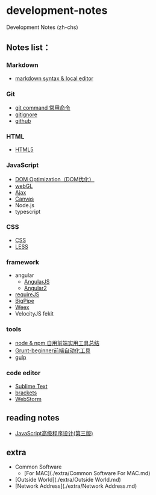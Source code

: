 # development-notes
Development Notes (zh-chs)

## Notes list：
### Markdown
* [markdown syntax & local editor](./notes/markdown/markdown.md)

### Git
* [git command 常用命令](./notes/git/git_command.md)
* [gitignore](./notes/git/gitignore.md)
* [github](./notes/git/github.md)

### HTML
* [HTML5](./notes/html/html5.md)

### JavaScript
* [DOM Optimization（DOM优化）](./notes/javascript/DOM_Optimization.md)
* [webGL](./notes/javascript/webgl.md)
* [Ajax](./notes/javascript/Ajax.md)
* [Canvas](./notes/javascript/Canvas.md)
* Node.js
* typescript

### CSS
* [CSS](./notes/css/css.md)
* [LESS](./notes/css/less.md)

### framework
* angular 
    * [AngularJS](./notes/framework/AngularJS.md)
    * [Angular2](./notes/framework/Angular2.md)
* [requireJS](./notes/framework/requireJS.md)
* [BigPipe](./notes/framework/BigPipe.md)
* [Weex](./notes/framework/weex.md)
* VelocityJS fekit

### tools
* [node & npm 自用前端实用工具总结](./notes/tools/node(front-end).md)
* [Grunt-beginner前端自动化工具](./notes/tools/grunt.md)
* [gulp](./notes/tools/gulp.md)

### code editor
* [Sublime Text](./notes/code_editor/Sublime_Text_3.md)
* [brackets](./notes/code_editor/brackets.md)
* [WebStorm](./notes/code_editor/Web_Storm.md)

## reading notes
* [JavaScript高级程序设计(第三版)](./readingNotes/JavaScript高级程序设计.md)

## extra
* Common Software
	* [For MAC](./extra/Common Software For MAC.md)
* [Outside World](./extra/Outside World.md)
* [Network Address](./extra/Network Address.md)